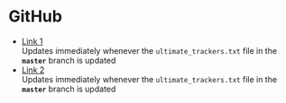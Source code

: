 # GitHub

* [Link 1](https://raw.githubusercontent.com/FlawlessCasual17/UltimateBTTrackersList/refs/heads/master/ultimate_trackers.txt)<br />
  Updates immediately whenever the `ultimate_trackers.txt` file in the **`master`** branch is updated
* [Link 2](https://flawlesscasual17.github.io/UltimateBTTrackersList/ultimate_trackers.txt)<br />
  Updates immediately whenever the `ultimate_trackers.txt` file in the **`master`**  branch is updated
